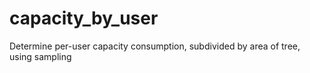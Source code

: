 # capacity_by_user
Determine per-user capacity consumption, subdivided by area of tree, using sampling
